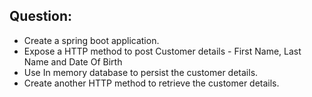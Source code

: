 ## Question:

- Create a spring boot application.
- Expose a HTTP method to post Customer details - First Name, Last Name and Date Of Birth
- Use In memory database to persist the customer details.
- Create another HTTP method to retrieve the customer details.